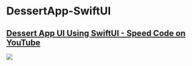 # DessertApp-SwiftUI
## [ Dessert App UI Using SwiftUI  - Speed Code on YouTube](https://youtu.be/gp4EGPAgQ48)
![](DessertApp-SwiftUI/Assets/banner.png)
